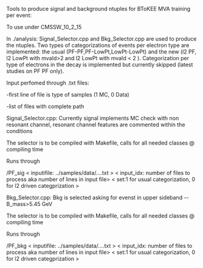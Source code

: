 Tools to produce signal and background ntuples for BToKEE MVA training per event:

To use under CMSSW_10_2_15

In ./analysis: Signal_Selector.cpp and Bkg_Selector.cpp are used to produce the ntuples.
Two types of categorizations of events per electron type are implemented: the usual (PF-PF,PF-LowPt,LowPt-LowPt) and the new (l2 PF, l2 LowPt with mvaId>2 and l2 LowPt with mvaId < 2 ).
 Categorization per type of electrons in the decay is implemented but currently skipped (latest studies on PF PF only). 

Input perfomed through .txt files:

-first line of file is type of samples (1 MC, 0 Data)

-list of files with complete path


Signal_Selector.cpp: Currently signal implements MC check with non resonant channel, resonant channel features are commented within the conditions


The selector is to be compiled with Makefile, calls for all needed classes @ compiling time 

Runs through
 
/PF_sig < inputifile: ../samples/data/....txt >   < input_idx: number of files to process aka number of lines in input file>  < set:1 for usual categorization, 0 for l2 driven categprization  >


Bkg_Selector.cpp: Bkg is selected asking for evenst in upper sideband -- B_mass>5.45 GeV

The selector is to be compiled with Makefile, calls for all needed classes @ compiling time 

Runs through

/PF_bkg < inputifile: ../samples/data/....txt >   < input_idx: number of files to process aka number of lines in input file>  < set:1 for usual categorization, 0 for l2 driven categprization  >

